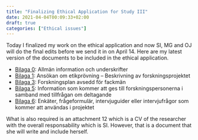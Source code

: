 ```yaml
---
title: "Finalizing Ethical Application for Study III"
date: 2021-04-04T00:09:33+02:00
draft: true
categories: ["Ethical issues"]
---
```


Today I finalized my work on the ethical application and now SI, MG and OJ will do the final edits before we send it in on April 14. Here are my latest version of the documents to be included in the ethical application.

* [Bilaga 0](): Allmän information och underskrifter
* [Bilaga 1](): Ansökan om etikprövning – Beskrivning av forskningsprojektet
* [Bilaga 3](): Forskningsplan avsedd för fackmän
* [Bilaga 5](): Information som kommer att ges till forskningspersonerna i samband med tillfrågan om deltagande
* [Bilaga 6](https://lu.app.box.com/file/795370889939): Enkäter, frågeformulär, intervjuguider eller intervjufrågor som kommer att användas i projektet

What is also required is an attachment 12 which is a CV of the researcher with the overall responsability which is SI. However, that is a document that she will write and include herself. 

